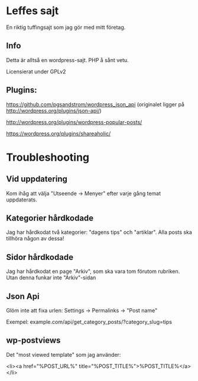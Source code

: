 Leffes sajt
===

En riktig tuffingsajt som jag gör med mitt företag.

Info
---------------

Detta är alltså en wordpress-sajt. PHP å sånt vetu.

Licensierat under GPLv2

Plugins:
---------------
https://github.com/pgsandstrom/wordpress_json_api (originalet ligger på http://wordpress.org/plugins/json-api/)

http://wordpress.org/plugins/wordpress-popular-posts/

https://wordpress.org/plugins/shareaholic/

Troubleshooting
===

Vid uppdatering
---
Kom ihåg att välja "Utseende -> Menyer" efter varje gång temat uppdaterats.

Kategorier hårdkodade
---
Jag har hårdkodat två kategorier: "dagens tips" och "artiklar". Alla posts ska tillhöra någon av dessa!

Sidor hårdkodade
---
Jag har hårdkodat en page "Arkiv", som ska vara tom förutom rubriken. Utan denna funkar inte "Arkiv"-sidan

Json Api
---
Glöm inte att fixa urlen: Settings -> Permalinks -> "Post name"

Exempel: example.com/api/get_category_posts/?category_slug=tips

wp-postviews
---
Det "most viewed template" som jag använder:


&lt;li>&lt;a href="%POST_URL%"  title="%POST_TITLE%">%POST_TITLE%&lt;/a>&lt;/li>